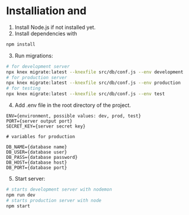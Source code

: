 #  Installiation and 

1. Install Node.js if not installed yet.
2. Install dependencies with
```bash
npm install
```
3. Run migrations:
```bash
# for development server
npx knex migrate:latest --knexfile src/db/conf.js --env development
# for production server
npx knex migrate:latest --knexfile src/db/conf.js --env production
# for testing
npx knex migrate:latest --knexfile src/db/conf.js --env test
```
4. Add .env file in the root directory of the project.
```
ENV={environment, possible values: dev, prod, test}
PORT={server output port}
SECRET_KEY={server secret key}

# variables for production

DB_NAME={database name}
DB_USER={database user}
DB_PASS={database password}
DB_HOST={database host}
DB_PORT={database port}
```
5. Start server:
```bash
# starts development server with nodemon
npm run dev
# starts production server with node
npm start
```